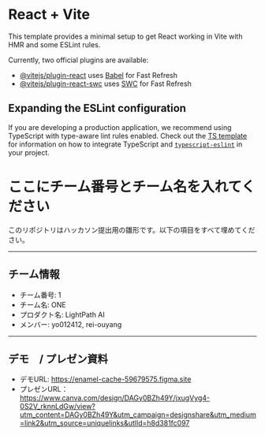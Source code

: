 # React + Vite

This template provides a minimal setup to get React working in Vite with HMR and some ESLint rules.

Currently, two official plugins are available:

- [@vitejs/plugin-react](https://github.com/vitejs/vite-plugin-react/blob/main/packages/plugin-react) uses [Babel](https://babeljs.io/) for Fast Refresh
- [@vitejs/plugin-react-swc](https://github.com/vitejs/vite-plugin-react/blob/main/packages/plugin-react-swc) uses [SWC](https://swc.rs/) for Fast Refresh

## Expanding the ESLint configuration

If you are developing a production application, we recommend using TypeScript with type-aware lint rules enabled. Check out the [TS template](https://github.com/vitejs/vite/tree/main/packages/create-vite/template-react-ts) for information on how to integrate TypeScript and [`typescript-eslint`](https://typescript-eslint.io) in your project.

# ここにチーム番号とチーム名を入れてください

このリポジトリはハッカソン提出用の雛形です。以下の項目をすべて埋めてください。

---

## チーム情報
- チーム番号: 1
- チーム名: ONE
- プロダクト名: LightPath AI
- メンバー: yo012412, rei-ouyang

---

## デモ　/ プレゼン資料
- デモURL: https://enamel-cache-59679575.figma.site
- プレゼンURL：https://www.canva.com/design/DAGy0BZh49Y/jxugVyg4-0S2V_rknnLdGw/view?utm_content=DAGy0BZh49Y&utm_campaign=designshare&utm_medium=link2&utm_source=uniquelinks&utlId=h8d381fc097

